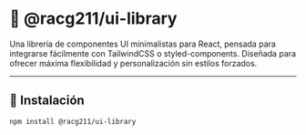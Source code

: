 # 🧱 @racg211/ui-library

Una librería de componentes UI minimalistas para React, pensada para integrarse fácilmente con TailwindCSS o styled-components. Diseñada para ofrecer máxima flexibilidad y personalización sin estilos forzados.

---

## 🚀 Instalación

```bash
npm install @racg211/ui-library
```
